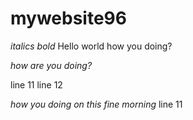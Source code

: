 # mywebsite96

*italics*
*bold*
Hello world
how you doing?


*how are you doing?*

line 11
line 12

*how you doing on this fine morning*
line 11
